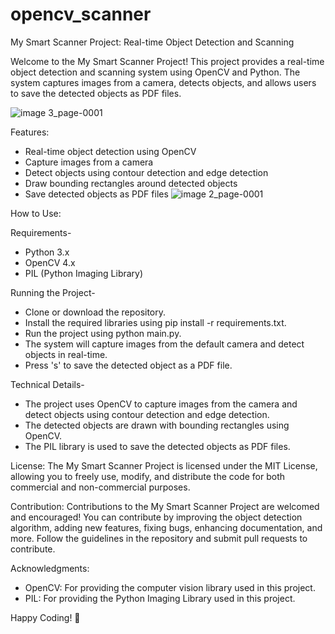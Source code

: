 # opencv_scanner

My Smart Scanner Project: Real-time Object Detection and Scanning

Welcome to the My Smart Scanner Project! This project provides a real-time object detection and scanning system using OpenCV and Python. The system captures images from a camera, detects objects, and allows users to save the detected objects as PDF files.

![image 3_page-0001](https://github.com/stutichaurasia238/opencv_scanner/assets/145449188/1cff42c1-4278-4ae2-953b-85068ccda952)


Features:

* Real-time object detection using OpenCV
* Capture images from a camera
* Detect objects using contour detection and edge detection
* Draw bounding rectangles around detected objects
* Save detected objects as PDF files
![image 2_page-0001](https://github.com/stutichaurasia238/opencv_scanner/assets/145449188/9b357a75-6ab1-4bb6-bcb9-521783567bf0)

How to Use:

Requirements-
* Python 3.x
* OpenCV 4.x
* PIL (Python Imaging Library)

Running the Project-
* Clone or download the repository.
* Install the required libraries using pip install -r requirements.txt.
* Run the project using python main.py.
* The system will capture images from the default camera and detect objects in real-time.
* Press 's' to save the detected object as a PDF file.

Technical Details-
* The project uses OpenCV to capture images from the camera and detect objects using contour detection and edge detection.
* The detected objects are drawn with bounding rectangles using OpenCV.
* The PIL library is used to save the detected objects as PDF files.

License:
The My Smart Scanner Project is licensed under the MIT License, allowing you to freely use, modify, and distribute the code for both commercial and non-commercial purposes.

Contribution:
Contributions to the My Smart Scanner Project are welcomed and encouraged! You can contribute by improving the object detection algorithm, adding new features, fixing bugs, enhancing documentation, and more. Follow the guidelines in the repository and submit pull requests to contribute.

Acknowledgments:
* OpenCV: For providing the computer vision library used in this project.
* PIL: For providing the Python Imaging Library used in this project.

Happy Coding! 🎉



